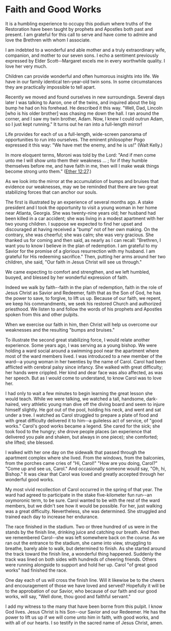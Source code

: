 # Faith and Good Works

It is a humbling experience to occupy this podium where truths of the
Restoration have been taught by prophets and Apostles both past and present. I
am grateful for this call to serve and have come to admire and love the
Brethren with whom I associate.

I am indebted to a wonderful and able mother and a truly extraordinary wife,
companion, and mother to our seven sons. I echo a sentiment previously
expressed by Elder Scott--Margaret excels me in every worthwhile quality. I
love her very much.

Children can provide wonderful and often humorous insights into life. We have
in our family identical ten-year-old twin sons. In some circumstances they are
practically impossible to tell apart.

Recently we moved and found ourselves in new surroundings. Several days later
I was talking to Aaron, one of the twins, and inquired about the big bump he
had on his forehead. He described it this way. "Well, Dad, Lincoln [who is his
older brother] was chasing me down the hall. I ran around the corner, and I
saw my twin brother, Adam. Now, I knew I could outrun Adam, so I just kept
running." It turns out he ran into a full-length mirror!

Life provides for each of us a full-length, wide-screen panorama of
opportunities to run into ourselves. The eminent philosopher Pogo expressed it
this way: "We have met the enemy, and he is us!" (Walt Kelly.)

In more eloquent terms, Moroni was told by the Lord: "And if men come unto me
I will show unto them their weakness ... ; for if they humble themselves before
me, and have faith in me, then will I make weak things become strong unto
them." ([Ether
12:27](https://www.lds.org/scriptures/bofm/ether/12.27?lang=eng#26).)

As we look into the mirror at the accumulation of bumps and bruises that
evidence our weaknesses, may we be reminded that there are two great
stabilizing forces that can anchor our souls.

The first is illustrated by an experience of several months ago. A stake
president and I took the opportunity to visit a young woman in her home near
Atlanta, Georgia. She was twenty-nine years old; her husband had been killed
in a car accident; she was living in a modest apartment with her two young
children. I suppose we expected to find her upset and discouraged at having
received a "bump" not of her own making. On the contrary, she was cheerful;
she was calm; she was very gracious. She thanked us for coming and then said,
as nearly as I can recall: "Brethren, I want you to know I believe in the plan
of redemption. I am grateful to my Savior for the promise of a glorious
resurrection with my husband. I am grateful for His redeeming sacrifice."
Then, putting her arms around her two children, she said, "Our faith in Jesus
Christ will see us through."

We came expecting to comfort and strengthen, and we left humbled, buoyed, and
blessed by her wonderful expression of faith.

Indeed we walk by faith--faith in the plan of redemption, faith in the role of
Jesus Christ as Savior and Redeemer, faith that as the Son of God, he has the
power to save, to forgive, to lift us up. Because of our faith, we repent, we
keep his commandments, we seek his restored Church and authorized priesthood.
We listen to and follow the words of his prophets and Apostles spoken from
this and other pulpits.

When we exercise our faith in him, then Christ will help us overcome our
weaknesses and the resulting "bumps and bruises."

To illustrate the second great stabilizing force, I would relate another
experience. Some years ago, I was serving as a young bishop. We were holding a
ward social around a swimming pool near the apartment where most of the ward
members lived. I was introduced to a new member of the ward--a young woman in
her twenties by the name of Carol. Carol had been afflicted with cerebral
palsy since infancy. She walked with great difficulty; her hands were
crippled. Her kind and dear face was also affected, as was her speech. But as
I would come to understand, to know Carol was to love her.

I had only to wait a few minutes to begin learning the great lesson she would
teach. While we were talking, we watched a tall, handsome, dark-haired, very
athletic young man dive off the diving board and seem to injure himself
slightly. He got out of the pool, holding his neck, and went and sat under a
tree. I watched as Carol struggled to prepare a plate of food and with great
difficulty delivered it to him--a guileless act of service, of "good works."
Carol's good works became a legend. She cared for the sick; she took food to
the hungry; she drove people places (an experience that delivered you pale and
shaken, but always in one piece); she comforted; she lifted; she blessed.

I walked with her one day on the sidewalk that passed through the apartment
complex where she lived. From the windows, from the balconies, from the
porches came cries of "Hi, Carol!" "How are you doing, Carol?" "Come up and
see us, Carol." And occasionally someone would say, "Oh, hi, Bishop." It was
clear that Carol was loved and greatly accepted through her wonderful good
works.

My most vivid recollection of Carol occurred in the spring of that year. The
ward had agreed to participate in the stake five-kilometer fun run--an
oxymoronic term, to be sure. Carol wanted to be with the rest of the ward
members, but we didn't see how it would be possible. For her, just walking was
a great difficulty. Nevertheless, she was determined. She struggled and
trained each day to increase her endurance.

The race finished in the stadium. Two or three hundred of us were in the
stands by the finish line, drinking juice and catching our breath. And then we
remembered Carol--she was left somewhere back on the course. As we ran out the
entrance to the stadium, she came into view, struggling to breathe, barely
able to walk, but determined to finish. As she started around the track toward
the finish line, a wonderful thing happened. Suddenly the track was lined on
both sides with hundreds of cheering friends. Others were running alongside to
support and hold her up. Carol "of great good works" had finished the race.

One day each of us will cross the finish line. Will it likewise be to the
cheers and encouragement of those we have loved and served? Hopefully it will
be to the approbation of our Savior, who because of our faith and our good
works, will say, "Well done, thou good and faithful servant."

I add my witness to the many that have been borne from this pulpit. I know God
lives. Jesus Christ is his Son--our Savior and our Redeemer. He has the power
to lift us up if we will come unto him in faith, with good works, and with all
of our hearts. I so testify in the sacred name of Jesus Christ, amen.

